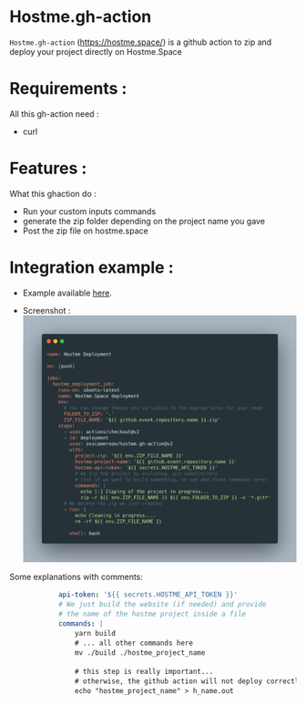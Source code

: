 # Hostme.gh-action

`Hostme.gh-action` (https://hostme.space/) is a github action to zip and deploy your project directly on Hostme.Space


# Requirements :

All this gh-action need :
 - curl

# Features :

What this ghaction do :
 - Run your custom inputs commands
 - generate the zip folder depending on the project name you gave
 - Post the zip file on hostme.space

# Integration example :

- Example available [here](https://github.com/osscameroon/hostme.gh-action.example).

- Screenshot :
![screenshot](https://github.com/osscameroon/hostme.gh-action.example/raw/master/screenshot.png)


Some explanations with comments:
```yaml
			api-token: '${{ secrets.HOSTME_API_TOKEN }}'
			# We just build the website (if needed) and provide
			# the name of the hostme project inside a file
			commands: |
            	yarn build
				# ... all other commands here
				mv ./build ./hostme_project_name
                
                # this step is really important...
                # otherwise, the github action will not deploy correctly
				echo "hostme_project_name" > h_name.out
```

